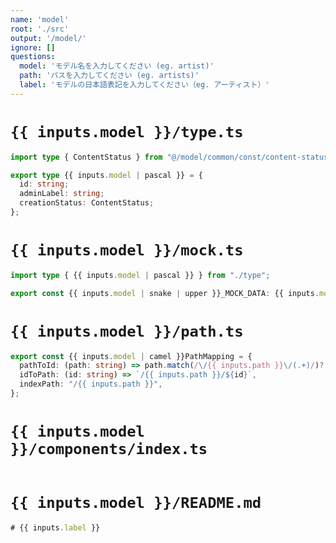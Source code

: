 ```yaml
---
name: 'model'
root: './src'
output: '/model/'
ignore: []
questions:
  model: 'モデル名を入力してください (eg. artist)'
  path: 'パスを入力してください (eg. artists)'
  label: 'モデルの日本語表記を入力してください（eg. アーティスト）'
---
```


# `{{ inputs.model }}/type.ts`

```ts
import type { ContentStatus } from "@/model/common/const/content-status";

export type {{ inputs.model | pascal }} = {
  id: string;
  adminLabel: string;
  creationStatus: ContentStatus;
};

```

# `{{ inputs.model }}/mock.ts`

```ts
import type { {{ inputs.model | pascal }} } from "./type";

export const {{ inputs.model | snake | upper }}_MOCK_DATA: {{ inputs.model | pascal }}[] = [];

```

# `{{ inputs.model }}/path.ts`

```ts
export const {{ inputs.model | camel }}PathMapping = {
  pathToId: (path: string) => path.match(/\/{{ inputs.path }}\/(.+)/)?.[1],
  idToPath: (id: string) => `/{{ inputs.path }}/${id}`,
  indexPath: "/{{ inputs.path }}",
};

```


# `{{ inputs.model }}/components/index.ts`

```ts
```


# `{{ inputs.model }}/README.md`

```ts
# {{ inputs.label }}
```
